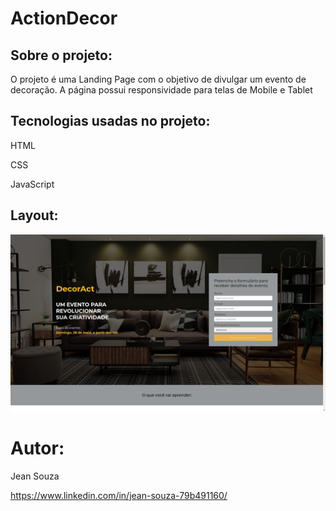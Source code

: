 # ActionDecor

## Sobre o projeto:

O projeto é uma Landing Page com o objetivo de divulgar um evento de decoração. A página possui responsividade para telas de Mobile e Tablet
## Tecnologias usadas no projeto:

HTML

CSS

JavaScript

## Layout:

![Web](https://github.com/JeanSouza911/landing_page/blob/master/img/decoract.png)

# Autor:

Jean Souza

https://www.linkedin.com/in/jean-souza-79b491160/
